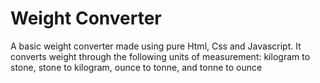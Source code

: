 # Weight Converter
A basic weight converter made using pure Html, Css and Javascript. It converts weight through the following units of measurement: kilogram to stone, stone to kilogram, ounce to tonne, and tonne to ounce
